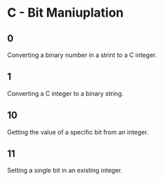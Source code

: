 # C - Bit Maniuplation

## 0
Converting a binary number in a strint to a C integer.

## 1
Converting a C integer to a binary string.

## 10
Getting the value of a specific bit from an integer.

## 11
Setting a single bit in an existing integer.
